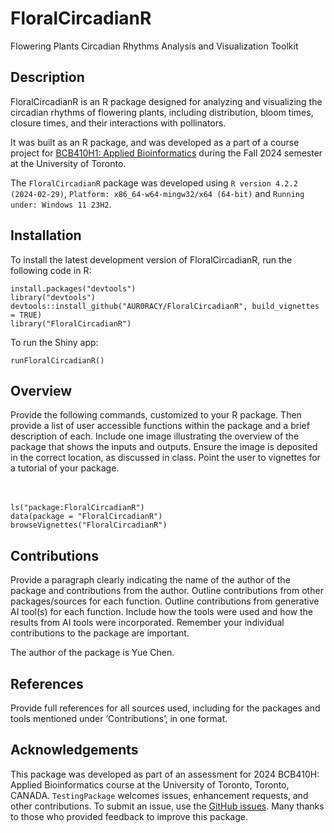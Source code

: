 <!-- README.md is generated from README.Rmd. Please edit that file -->

# FloralCircadianR

Flowering Plants Circadian Rhythms Analysis and Visualization Toolkit

## Description

FloralCircadianR is an R package designed for analyzing and visualizing
the circadian rhythms of flowering plants, including distribution, bloom
times, closure times, and their interactions with pollinators.

It was built as an R package, and was developed as a part of a course
project for [BCB410H1: Applied
Bioinformatics](https://artsci.calendar.utoronto.ca/course/bcb410h1)
during the Fall 2024 semester at the University of Toronto.

The `FloralCircadianR` package was developed using
`R version 4.2.2 (2024-02-29)`,
`Platform: x86_64-w64-mingw32/x64 (64-bit)` and
`Running under: Windows 11 23H2`.

## Installation

To install the latest development version of FloralCircadianR, run the
following code in R:

    install.packages("devtools")
    library("devtools")
    devtools::install_github("AUR0RACY/FloralCircadianR", build_vignettes = TRUE)
    library("FloralCircadianR")

To run the Shiny app:

    runFloralCircadianR()

## Overview

Provide the following commands, customized to your R package. Then
provide a list of user accessible functions within the package and a
brief description of each. Include one image illustrating the overview
of the package that shows the inputs and outputs. Ensure the image is
deposited in the correct location, as discussed in class. Point the user
to vignettes for a tutorial of your package. <br> <br> <br>

    ls("package:FloralCircadianR")
    data(package = "FloralCircadianR") 
    browseVignettes("FloralCircadianR")

## Contributions

Provide a paragraph clearly indicating the name of the author of the
package and contributions from the author. Outline contributions from
other packages/sources for each function. Outline contributions from
generative AI tool(s) for each function. Include how the tools were used
and how the results from AI tools were incorporated. Remember your
individual contributions to the package are important.

The author of the package is Yue Chen.

## References

Provide full references for all sources used, including for the packages
and tools mentioned under ‘Contributions’, in one format.

## Acknowledgements

This package was developed as part of an assessment for 2024 BCB410H:
Applied Bioinformatics course at the University of Toronto, Toronto,
CANADA. `TestingPackage` welcomes issues, enhancement requests, and
other contributions. To submit an issue, use the [GitHub
issues](https://github.com/AUR0RACY/FloralCircadianR/issues). Many
thanks to those who provided feedback to improve this package.
